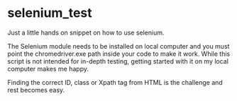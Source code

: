 # selenium_test
Just a little hands on snippet on how to use selenium.

The Selenium module needs to be installed on local computer and you must point the chromedriver.exe path inside your code to make it work. While this script is not intended for in-depth testing, getting started with it on my local computer makes me happy. 

Finding the correct ID, class or Xpath tag from HTML is the challenge and rest becomes easy.
